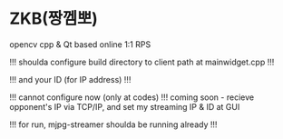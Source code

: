 # ZKB(짱껨뽀)

opencv cpp & Qt based online 1:1 RPS

!!! shoulda configure build directory to client path at mainwidget.cpp !!!

!!! and your ID (for IP address) !!!

!!! cannot configure now (only at codes) !!! coming soon - recieve opponent's IP via TCP/IP, and set my streaming IP & ID at GUI 

!!! for run, mjpg-streamer shoulda be running already !!! 
